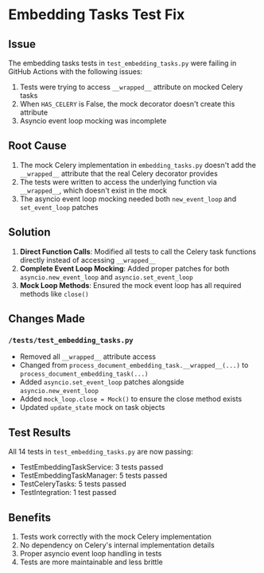 # Embedding Tasks Test Fix

## Issue
The embedding tasks tests in `test_embedding_tasks.py` were failing in GitHub Actions with the following issues:
1. Tests were trying to access `__wrapped__` attribute on mocked Celery tasks
2. When `HAS_CELERY` is False, the mock decorator doesn't create this attribute
3. Asyncio event loop mocking was incomplete

## Root Cause
1. The mock Celery implementation in `embedding_tasks.py` doesn't add the `__wrapped__` attribute that the real Celery decorator provides
2. The tests were written to access the underlying function via `__wrapped__`, which doesn't exist in the mock
3. The asyncio event loop mocking needed both `new_event_loop` and `set_event_loop` patches

## Solution
1. **Direct Function Calls**: Modified all tests to call the Celery task functions directly instead of accessing `__wrapped__`
2. **Complete Event Loop Mocking**: Added proper patches for both `asyncio.new_event_loop` and `asyncio.set_event_loop`
3. **Mock Loop Methods**: Ensured the mock event loop has all required methods like `close()`

## Changes Made

### `/tests/test_embedding_tasks.py`
- Removed all `__wrapped__` attribute access
- Changed from `process_document_embedding_task.__wrapped__(...)` to `process_document_embedding_task(...)`
- Added `asyncio.set_event_loop` patches alongside `asyncio.new_event_loop`
- Added `mock_loop.close = Mock()` to ensure the close method exists
- Updated `update_state` mock on task objects

## Test Results
All 14 tests in `test_embedding_tasks.py` are now passing:
- TestEmbeddingTaskService: 3 tests passed
- TestEmbeddingTaskManager: 5 tests passed  
- TestCeleryTasks: 5 tests passed
- TestIntegration: 1 test passed

## Benefits
1. Tests work correctly with the mock Celery implementation
2. No dependency on Celery's internal implementation details
3. Proper asyncio event loop handling in tests
4. Tests are more maintainable and less brittle